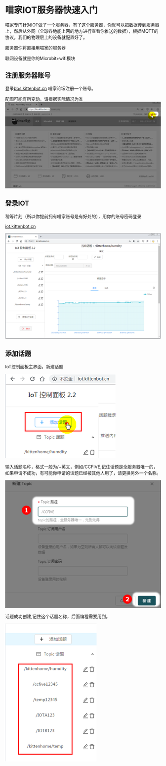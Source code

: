 # 喵家IOT服务器快速入门

喵家专门针对IOT做了一个服务器，有了这个服务器，你就可以把数据传到服务器上，然后从外网（全球各地能上网的地方进行查看你推送的数据），根据MQTT的协议，我们的物理层上的设备就配置好了。

服务器你将直接用喵家的服务器

联网设备就是你的Microbit+wifi模块

## 注册服务器账号

登录[bbs.kittenbot.cn](https://bbs.kittenbot.cn/) 喵家论坛注册一个账号。

配图可能有所变动，请根据实际情况为准
![](./images/Microbit_IoT01.png)

## 登录IOT

稍等片刻（所以你提前拥有喵家账号是有好处的），用你的账号密码登录

[iot.kittenbot.cn](http://iot.kittenbot.cn/)

![](./images/Microbit_IoT02.png)

## 添加话题

IoT控制面板主界面，新建话题

![](./images/Microbit_IoT03.png)

输入话题名称，格式一般为/+英文，例如/CCFIVE,记住话题是全服务器唯一的，如果申请不成功，有可能你申请的话题已经被其他人用了，请更换另外一个名称。

![](./images/Microbit_IoT05.png)

话题成功创建,记住这个话题名称，后面编程需要用到。

![](./images/Microbit_IoT06.png)

